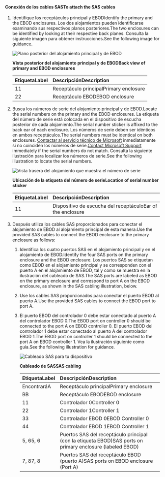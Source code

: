 <!--author=alkohli last changed:02/22/16-->

#### <a name="to-attach-the-sas-cables"></a><span data-ttu-id="63842-101">Conexión de los cables SAS</span><span class="sxs-lookup"><span data-stu-id="63842-101">To attach the SAS cables</span></span>
1. <span data-ttu-id="63842-102">Identifique los receptáculos principal y EBOD</span><span class="sxs-lookup"><span data-stu-id="63842-102">Identify the primary and the EBOD enclosures.</span></span> <span data-ttu-id="63842-103">Los dos alojamientos pueden identificarse examinando sus respectivos planos posteriores.</span><span class="sxs-lookup"><span data-stu-id="63842-103">The two enclosures can be identified by looking at their respective back planes.</span></span> <span data-ttu-id="63842-104">Consulta la siguiente imagen para obtener instrucciones.</span><span class="sxs-lookup"><span data-stu-id="63842-104">See the following image for guidance.</span></span> 
   
    ![Plano posterior del alojamiento principal y de EBOD](./media/storsimple-sas-cable-8600/HCSBackplaneofprimaryandEBODenclosure.png)
   
    <span data-ttu-id="63842-106">**Vista posterior del alojamiento principal y de EBOD**</span><span class="sxs-lookup"><span data-stu-id="63842-106">**Back view of primary and EBOD enclosures**</span></span>
   
   | <span data-ttu-id="63842-107">Etiqueta</span><span class="sxs-lookup"><span data-stu-id="63842-107">Label</span></span> | <span data-ttu-id="63842-108">Descripción</span><span class="sxs-lookup"><span data-stu-id="63842-108">Description</span></span> |
   |:--- |:--- |
   | <span data-ttu-id="63842-109">1</span><span class="sxs-lookup"><span data-stu-id="63842-109">1</span></span> |<span data-ttu-id="63842-110">Receptáculo principal</span><span class="sxs-lookup"><span data-stu-id="63842-110">Primary enclosure</span></span> |
   | <span data-ttu-id="63842-111">2</span><span class="sxs-lookup"><span data-stu-id="63842-111">2</span></span> |<span data-ttu-id="63842-112">Receptáculo EBOD</span><span class="sxs-lookup"><span data-stu-id="63842-112">EBOD enclosure</span></span> |
2. <span data-ttu-id="63842-113">Busca los números de serie del alojamiento principal y de EBOD.</span><span class="sxs-lookup"><span data-stu-id="63842-113">Locate the serial numbers on the primary and the EBOD enclosures.</span></span> <span data-ttu-id="63842-114">La etiqueta del número de serie está colocada en el dispositivo de escucha posterior de cada alojamiento.</span><span class="sxs-lookup"><span data-stu-id="63842-114">The serial number sticker is affixed to the back ear of each enclosure.</span></span> <span data-ttu-id="63842-115">Los números de serie deben ser idénticos en ambos receptáculos.</span><span class="sxs-lookup"><span data-stu-id="63842-115">The serial numbers must be identical on both enclosures.</span></span> <span data-ttu-id="63842-116">[Contactar al servicio técnico de Microsoft](../articles/storsimple/storsimple-contact-microsoft-support.md) inmediatamente si no coinciden los números de serie.</span><span class="sxs-lookup"><span data-stu-id="63842-116">[Contact Microsoft Support](../articles/storsimple/storsimple-contact-microsoft-support.md) immediately if the serial numbers do not match.</span></span> <span data-ttu-id="63842-117">Consulta la siguiente ilustración para localizar los números de serie.</span><span class="sxs-lookup"><span data-stu-id="63842-117">See the following illustration to locate the serial numbers.</span></span>
   
    ![Vista trasera del alojamiento que muestra el número de serie](./media/storsimple-sas-cable-8600/HCSRearviewofenclosureindicatinglocationofserialnumbersticker.png)
   
    <span data-ttu-id="63842-119">**Ubicación de la etiqueta del número de serie**</span><span class="sxs-lookup"><span data-stu-id="63842-119">**Location of serial number sticker**</span></span>
   
   | <span data-ttu-id="63842-120">Etiqueta</span><span class="sxs-lookup"><span data-stu-id="63842-120">Label</span></span> | <span data-ttu-id="63842-121">Descripción</span><span class="sxs-lookup"><span data-stu-id="63842-121">Description</span></span> |
   |:--- |:--- |
   | <span data-ttu-id="63842-122">1</span><span class="sxs-lookup"><span data-stu-id="63842-122">1</span></span> |<span data-ttu-id="63842-123">Dispositivo de escucha del receptáculo</span><span class="sxs-lookup"><span data-stu-id="63842-123">Ear of the enclosure</span></span> |
3. <span data-ttu-id="63842-124">Después utiliza los cables SAS proporcionados para conectar el alojamiento de EBOD al alojamiento principal de esta manera:</span><span class="sxs-lookup"><span data-stu-id="63842-124">Use the provided SAS cables to connect the EBOD enclosure to the primary enclosure as follows:</span></span>
   
   1. <span data-ttu-id="63842-125">Identifica los cuatro puertos SAS en el alojamiento principal y en el alojamiento de EBOD.</span><span class="sxs-lookup"><span data-stu-id="63842-125">Identify the four SAS ports on the primary enclosure and the EBOD enclosure.</span></span> <span data-ttu-id="63842-126">Los puertos SAS se etiquetan como EBOD en el alojamiento principal y se corresponden con el puerto A en el alojamiento de EBOD, tal y como se muestra en la ilustración del cableado de SAS.</span><span class="sxs-lookup"><span data-stu-id="63842-126">The SAS ports are labeled as EBOD on the primary enclosure and correspond to port A on the EBOD enclosure, as shown in the SAS cabling illustration, below.</span></span>
   2. <span data-ttu-id="63842-127">Use los cables SAS proporcionados para conectar el puerto EBOD al puerto A.</span><span class="sxs-lookup"><span data-stu-id="63842-127">Use the provided SAS cables to connect the EBOD port to port A.</span></span>
   3. <span data-ttu-id="63842-128">El puerto EBOD del controlador 0 debe estar conectado al puerto A del controlador EBOD 0.</span><span class="sxs-lookup"><span data-stu-id="63842-128">The EBOD port on controller 0 should be connected to the port A on EBOD controller 0.</span></span> <span data-ttu-id="63842-129">El puerto EBOD del controlador 1 debe estar conectado al puerto A del controlador EBOD 1.</span><span class="sxs-lookup"><span data-stu-id="63842-129">The EBOD port on controller 1 should be connected to the port A on EBOD controller 1.</span></span> <span data-ttu-id="63842-130">Vea la ilustración siguiente como guía.</span><span class="sxs-lookup"><span data-stu-id="63842-130">See the following illustration for guidance.</span></span> 
      
      ![Cableado SAS para tu dispositivo](./media/storsimple-sas-cable-8600/HCSSAScablingforyourdevice.png)
      
      <span data-ttu-id="63842-132">**Cableado de SAS**</span><span class="sxs-lookup"><span data-stu-id="63842-132">**SAS cabling**</span></span>
      
      | <span data-ttu-id="63842-133">Etiqueta</span><span class="sxs-lookup"><span data-stu-id="63842-133">Label</span></span> | <span data-ttu-id="63842-134">Descripción</span><span class="sxs-lookup"><span data-stu-id="63842-134">Description</span></span> |
      |:--- |:--- |
      | <span data-ttu-id="63842-135">Encontrará</span><span class="sxs-lookup"><span data-stu-id="63842-135">A</span></span> |<span data-ttu-id="63842-136">Receptáculo principal</span><span class="sxs-lookup"><span data-stu-id="63842-136">Primary enclosure</span></span> |
      | <span data-ttu-id="63842-137">B</span><span class="sxs-lookup"><span data-stu-id="63842-137">B</span></span> |<span data-ttu-id="63842-138">Receptáculo EBOD</span><span class="sxs-lookup"><span data-stu-id="63842-138">EBOD enclosure</span></span> |
      | <span data-ttu-id="63842-139">1</span><span class="sxs-lookup"><span data-stu-id="63842-139">1</span></span> |<span data-ttu-id="63842-140">Controlador 0</span><span class="sxs-lookup"><span data-stu-id="63842-140">Controller 0</span></span> |
      | <span data-ttu-id="63842-141">2</span><span class="sxs-lookup"><span data-stu-id="63842-141">2</span></span> |<span data-ttu-id="63842-142">Controlador 1</span><span class="sxs-lookup"><span data-stu-id="63842-142">Controller 1</span></span> |
      | <span data-ttu-id="63842-143">3</span><span class="sxs-lookup"><span data-stu-id="63842-143">3</span></span> |<span data-ttu-id="63842-144">Controlador EBOD 0</span><span class="sxs-lookup"><span data-stu-id="63842-144">EBOD Controller 0</span></span> |
      | <span data-ttu-id="63842-145">4</span><span class="sxs-lookup"><span data-stu-id="63842-145">4</span></span> |<span data-ttu-id="63842-146">Controlador EBOD 1</span><span class="sxs-lookup"><span data-stu-id="63842-146">EBOD Controller 1</span></span> |
      | <span data-ttu-id="63842-147">5, 6</span><span class="sxs-lookup"><span data-stu-id="63842-147">5, 6</span></span> |<span data-ttu-id="63842-148">Puertos SAS del receptáculo principal (con la etiqueta EBOD)</span><span class="sxs-lookup"><span data-stu-id="63842-148">SAS ports on primary enclosure (labeled EBOD)</span></span> |
      | <span data-ttu-id="63842-149">7, 8</span><span class="sxs-lookup"><span data-stu-id="63842-149">7, 8</span></span> |<span data-ttu-id="63842-150">Puertos SAS del receptáculo EBOD (puerto A)</span><span class="sxs-lookup"><span data-stu-id="63842-150">SAS ports on EBOD enclosure (Port A)</span></span> |

